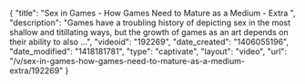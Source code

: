 {
    "title": "Sex in Games - How Games Need to Mature as a Medium - Extra ",
    "description": "Games have a troubling history of depicting sex in the most shallow and titillating ways, but the growth of games as an art depends on their ability to also ...",
    "videoid": "192269",
    "date_created": "1406055196",
    "date_modified": "1418181781",
    "type": "captivate",
    "layout": "video",
    "url": "\/v\/sex-in-games-how-games-need-to-mature-as-a-medium-extra\/192269"
}